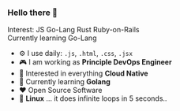 ### Hello there 👋
Interest: JS Go-Lang Rust Ruby-on-Rails<br>
Currently learning Go-Lang<br>

- ⚙️ I use daily: `.js`, `.html`, `.css`, `.jsx`
-   :video_game: I am working as **Principle DevOps Engineer**
-   :monocle_face: Interested in everything **Cloud Native**
-   :seedling: Currently learning **Golang**
-   :heart: Open Source Software
-   :penguin: **Linux** ... it does infinite loops in 5 seconds..
